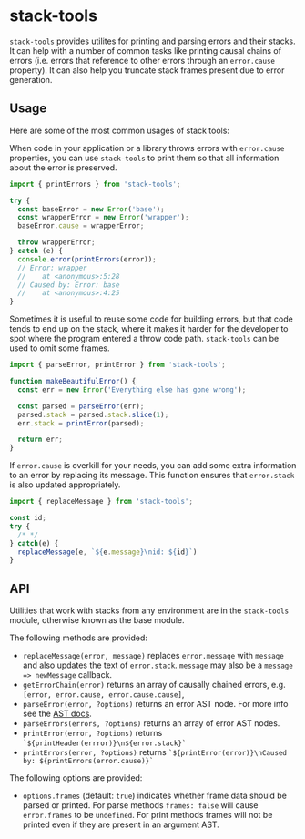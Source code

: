 # stack-tools

`stack-tools` provides utilites for printing and parsing errors and their stacks. It can help with a number of common tasks like printing causal chains of errors (i.e. errors that reference to other errors through an `error.cause` property). It can also help you truncate stack frames present due to error generation.

## Usage

Here are some of the most common usages of stack tools:

When code in your application or a library throws errors with `error.cause` properties, you can use `stack-tools` to print them so that all information about the error is preserved.

```js
import { printErrors } from 'stack-tools';

try {
  const baseError = new Error('base');
  const wrapperError = new Error('wrapper');
  baseError.cause = wrapperError;

  throw wrapperError;
} catch (e) {
  console.error(printErrors(error));
  // Error: wrapper
  //    at <anonymous>:5:28
  // Caused by: Error: base
  //    at <anonymous>:4:25
}
```

Sometimes it is useful to reuse some code for building errors, but that code tends to end up on the stack, where it makes it harder for the developer to spot where the program entered a throw code path. `stack-tools` can be used to omit some frames.

```js
import { parseError, printError } from 'stack-tools';

function makeBeautifulError() {
  const err = new Error('Everything else has gone wrong');

  const parsed = parseError(err);
  parsed.stack = parsed.stack.slice(1);
  err.stack = printError(parsed);

  return err;
}
```

If `error.cause` is overkill for your needs, you can add some extra information to an error by replacing its message. This function ensures that `error.stack` is also updated appropriately.

```js
import { replaceMessage } from 'stack-tools';

const id;
try {
  /* */
} catch(e) {
  replaceMessage(e, `${e.message}\nid: ${id}`)
}
```

## API

Utilities that work with stacks from any environment are in the `stack-tools` module, otherwise known as the base module.

The following methods are provided:

- `replaceMessage(error, message)` replaces `error.message` with `message` and also updates the text of `error.stack`. `message` may also be a `message => newMessage` callback.
- `getErrorChain(error)` returns an array of causally chained errors, e.g. `[error, error.cause, error.cause.cause]`,
- `parseError(error, ?options)` returns an error AST node. For more info see the [AST docs](https://github.com/stack-tools-js/stack-tools/packages/stack-tools/lib/ast.d.ts).
- `parseErrors(errors, ?options)` returns an array of error AST nodes.
- `printError(error, ?options)` returns `` `${printHeader(errror)}\n${error.stack}` ``
- `printErrors(error, ?options)` returns `` `${printError(error)}\nCaused by: ${printErrors(error.cause)}` ``

The following options are provided:

- `options.frames` (default: `true`) indicates whether frame data should be parsed or printed. For parse methods `frames: false` will cause `error.frames` to be `undefined`. For print methods frames will not be printed even if they are present in an argument AST.
